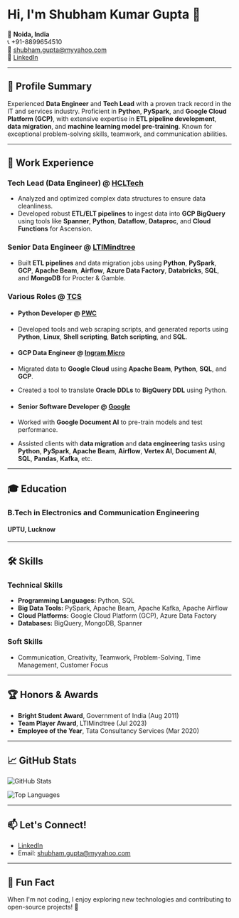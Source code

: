 # Hi, I'm Shubham Kumar Gupta 👋

📍 **Noida, India**  
📞 +91-8899654510  
📧 shubham.gupta@myyahoo.com  
🔗 [LinkedIn](https://linkedin.com/in/-skg)

---

## 🚀 **Profile Summary**

Experienced **Data Engineer** and **Tech Lead** with a proven track record in the IT and services industry. Proficient in **Python**, **PySpark**, and **Google Cloud Platform (GCP)**, with extensive expertise in **ETL pipeline development**, **data migration**, and **machine learning model pre-training**. Known for exceptional problem-solving skills, teamwork, and communication abilities.

---

## 💼 **Work Experience**

### **Tech Lead (Data Engineer)** @ [HCLTech](https://www.hcltech.com/)
- Analyzed and optimized complex data structures to ensure data cleanliness.
- Developed robust **ETL/ELT pipelines** to ingest data into **GCP BigQuery** using tools like **Spanner**, **Python**, **Dataflow**, **Dataproc**, and **Cloud Functions** for Ascension.

### **Senior Data Engineer** @ [LTIMindtree](https://www.ltimindtree.com/)
- Built **ETL pipelines** and data migration jobs using **Python**, **PySpark**, **GCP**, **Apache Beam**, **Airflow**, **Azure Data Factory**, **Databricks**, **SQL**, and **MongoDB** for Procter & Gamble.

### **Various Roles** @ [TCS](https://www.tcs.com/)
- #### **Python Developer** @ [PWC](https://www.pwc.com/)
- Developed tools and web scraping scripts, and generated reports using **Python**, **Linux**, **Shell scripting**, **Batch scripting**, and **SQL**.

- #### **GCP Data Engineer** @ [Ingram Micro](https://www.ingrammicro.com/)
- Migrated data to **Google Cloud** using **Apache Beam**, **Python**, **SQL**, and **GCP**.
- Created a tool to translate **Oracle DDLs** to **BigQuery DDL** using Python.

- #### **Senior Software Developer** @ [Google](https://www.google.com/)
- Worked with **Google Document AI** to pre-train models and test performance.
- Assisted clients with **data migration** and **data engineering** tasks using **Python**, **PySpark**, **Apache Beam**, **Airflow**, **Vertex AI**, **Document AI**, **SQL**, **Pandas**, **Kafka**, etc.

---

## 🎓 **Education**

### **B.Tech in Electronics and Communication Engineering**
#### UPTU, Lucknow

---

## 🛠️ **Skills**

### **Technical Skills**
- **Programming Languages:** Python, SQL
- **Big Data Tools:** PySpark, Apache Beam, Apache Kafka, Apache Airflow
- **Cloud Platforms:** Google Cloud Platform (GCP), Azure Data Factory
- **Databases:** BigQuery, MongoDB, Spanner

### **Soft Skills**
- Communication, Creativity, Teamwork, Problem-Solving, Time Management, Customer Focus

---

## 🏆 **Honors & Awards**

- **Bright Student Award**, Government of India (Aug 2011)
- **Team Player Award**, LTIMindtree (Jul 2023)
- **Employee of the Year**, Tata Consultancy Services (Mar 2020)

---

## 📈 **GitHub Stats**

![GitHub Stats](https://github-readme-stats.vercel.app/api?username=your-username&show_icons=true&theme=dark)

![Top Languages](https://github-readme-stats.vercel.app/api/top-langs/?username=your-username&layout=compact&theme=dark)

---

## 📫 **Let's Connect!**

- [LinkedIn](https://linkedin.com/in/-skg)
- Email: shubham.gupta@myyahoo.com

---

## 🎉 **Fun Fact**
When I'm not coding, I enjoy exploring new technologies and contributing to open-source projects! 🌟
